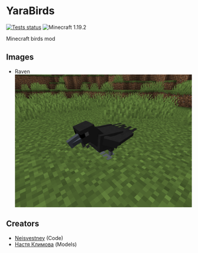 # YaraBirds
[![Tests status](https://img.shields.io/github/workflow/status/Neisvestney/YaraBirds/Test?label=tests)](https://github.com/Neisvestney/YaraBirds/actions/workflows/test.yml)
![Minecraft 1.19.2](https://img.shields.io/badge/minecraft%20version-1.19.2-green)

Minecraft birds mod

## Images
- Raven ![](assets/raven.png)

## Creators
- [Neisvestney](https://github.com/Neisvestney) (Code)
- [Настя Климова](https://www.youtube.com/c/%D0%9D%D0%B0%D1%81%D1%82%D1%8F%D0%9A%D0%BB%D0%B8%D0%BC%D0%BE%D0%B2%D0%B0) (Models)